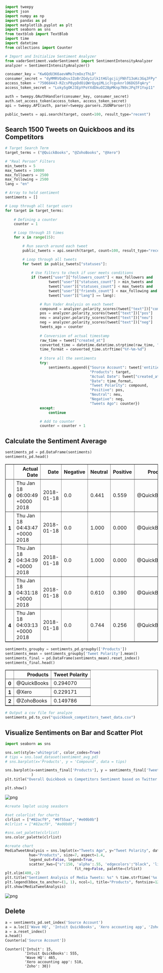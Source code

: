 

```python
import tweepy
import json
import numpy as np
import pandas as pd
import matplotlib.pyplot as plt
import seaborn as sns
from textblob import TextBlob
import time
import datetime
from collections import Counter

# Import and Initialize Sentiment Analyzer
from vaderSentiment.vaderSentiment import SentimentIntensityAnalyzer
analyzer = SentimentIntensityAnalyzer()

consumer_key = "Kw6QdU3K6aevWMo7cmOxzThLD"
consumer_secret = "dyMMRVQaDsvJZoBrZGdy1zlk1tHGlgcjijFNhT13oKc3GqJFPy"
access_token = "75068443-RZcsP8ypDdOiQWrQyqiMLic7cgvknrlO6DG5FqAry"
access_token_secret = "Loky5gOKJ3EpYPoYXdDkuOI2BpMKnp7N9cJPq7F1Yxp11"

auth = tweepy.OAuthHandler(consumer_key, consumer_secret)
auth.set_access_token(access_token, access_token_secret)
api = tweepy.API(auth, parser=tweepy.parsers.JSONParser())
```


```python
public_tweets = api.search(target, count=100, result_type="recent")
```

## Search 1500 Tweets on Quickboos and its Competitors


```python
# Target Search Term
target_terms = ("@QuickBooks", "@ZohoBooks", "@Xero")

# "Real Person" Filters
min_tweets = 5
max_tweets = 10000
max_followers = 2500
max_following = 2500
lang = "en"

# Array to hold sentiment
sentiments = []

# Loop through all target users
for target in target_terms:
    
    # Defining a counter
    counter = 1

    # Loop through 15 times
    for x in range(15):

        # Run search around each tweet
        public_tweets = api.search(target, count=100, result_type="recent")

        # Loop through all tweets
        for tweet in public_tweets["statuses"]:
            
            # Use filters to check if user meets conditions
            if (tweet["user"]["followers_count"] < max_followers and
                    tweet["user"]["statuses_count"] > min_tweets and
                    tweet["user"]["statuses_count"] < max_tweets and
                    tweet["user"]["friends_count"] < max_following and
                    tweet["user"]["lang"] == lang):

                # Run Vader Analysis on each tweet
                compound = analyzer.polarity_scores(tweet["text"])["compound"]
                pos = analyzer.polarity_scores(tweet["text"])["pos"]
                neu = analyzer.polarity_scores(tweet["text"])["neu"]
                neg = analyzer.polarity_scores(tweet["text"])["neg"]
                tweets_ago = counter
                
                # Conversion of actual timestamp
                raw_time = tweet["created_at"]
                converted_time = datetime.datetime.strptime(raw_time, "%a %b %d %H:%M:%S %z %Y")
                time_format = converted_time.strftime("%Y-%m-%d")
                
                # Store all the sentiments
                try:
                    sentiments.append({"Source Account": tweet['entities']['user_mentions'][0]['name'],
                                       "Products": target,
                                       "Actual Date": tweet["created_at"],
                                       "Date": time_format,
                                       "Tweet Polarity": compound,
                                       "Positive": pos,
                                       "Neutral": neu,
                                       "Negative": neg,
                                       "Tweets Ago": counter})
                except:
                    continue

                # Add to counter 
                counter = counter + 1
```

## Calculate the Sentiment Average


```python
sentiments_pd = pd.DataFrame(sentiments)
sentiments_pd.head()
```




<div>
<table border="1" class="dataframe">
  <thead>
    <tr style="text-align: right;">
      <th></th>
      <th>Actual Date</th>
      <th>Date</th>
      <th>Negative</th>
      <th>Neutral</th>
      <th>Positive</th>
      <th>Products</th>
      <th>Source Account</th>
      <th>Tweet Polarity</th>
      <th>Tweets Ago</th>
    </tr>
  </thead>
  <tbody>
    <tr>
      <th>0</th>
      <td>Thu Jan 18 06:00:49 +0000 2018</td>
      <td>2018-01-18</td>
      <td>0.0</td>
      <td>0.441</td>
      <td>0.559</td>
      <td>@QuickBooks</td>
      <td>Hubdoc</td>
      <td>0.5859</td>
      <td>1</td>
    </tr>
    <tr>
      <th>1</th>
      <td>Thu Jan 18 04:43:47 +0000 2018</td>
      <td>2018-01-18</td>
      <td>0.0</td>
      <td>1.000</td>
      <td>0.000</td>
      <td>@QuickBooks</td>
      <td>Arshaad Mohamed</td>
      <td>0.0000</td>
      <td>2</td>
    </tr>
    <tr>
      <th>2</th>
      <td>Thu Jan 18 04:34:39 +0000 2018</td>
      <td>2018-01-18</td>
      <td>0.0</td>
      <td>1.000</td>
      <td>0.000</td>
      <td>@QuickBooks</td>
      <td>Amjad</td>
      <td>0.0000</td>
      <td>3</td>
    </tr>
    <tr>
      <th>3</th>
      <td>Thu Jan 18 04:31:18 +0000 2018</td>
      <td>2018-01-18</td>
      <td>0.0</td>
      <td>0.610</td>
      <td>0.390</td>
      <td>@QuickBooks</td>
      <td>Arshaad Mohamed</td>
      <td>0.4926</td>
      <td>4</td>
    </tr>
    <tr>
      <th>4</th>
      <td>Thu Jan 18 04:03:13 +0000 2018</td>
      <td>2018-01-18</td>
      <td>0.0</td>
      <td>0.744</td>
      <td>0.256</td>
      <td>@QuickBooks</td>
      <td>Intuit QuickBooks</td>
      <td>0.6705</td>
      <td>5</td>
    </tr>
  </tbody>
</table>
</div>




```python
sentiments_groupby = sentiments_pd.groupby(['Products'])
sentiments_mean = sentiments_groupby['Tweet Polarity'].mean()
sentiments_final = pd.DataFrame(sentiments_mean).reset_index()
sentiments_final.head()
```




<div>
<table border="1" class="dataframe">
  <thead>
    <tr style="text-align: right;">
      <th></th>
      <th>Products</th>
      <th>Tweet Polarity</th>
    </tr>
  </thead>
  <tbody>
    <tr>
      <th>0</th>
      <td>@QuickBooks</td>
      <td>0.294070</td>
    </tr>
    <tr>
      <th>1</th>
      <td>@Xero</td>
      <td>0.229171</td>
    </tr>
    <tr>
      <th>2</th>
      <td>@ZohoBooks</td>
      <td>0.149786</td>
    </tr>
  </tbody>
</table>
</div>




```python
# Output a csv file for analyze
sentiments_pd.to_csv("quickbook_competitors_tweet_data.csv")
```

## Visualize Sentiments on Bar and Scatter Plot


```python
import seaborn as sns

sns.set(style='whitegrid', color_codes=True)
# tips = sns.load_dataset(sentiment_avg_pd)
# sns.barplot(x='Products', y = 'Compound', data = tips)

sns.barplot(x=sentiments_final['Products'], y = sentiments_final['Tweet Polarity'] , 
            )
plt.title("Overall Quickbook vs Competitors Sentiment based on Twitter (%s)" %datetime.date.today())

plt.show()
```


![png](ReadMe_files/ReadMe_9_0.png)



```python
#create lmplot using seasborn

#set colorlist for charts
clrlist = ["#82acf9", "#0f55aa", "#e00b0b"]
#clrlist = ["#82acf9", "#e00b0b"]

#sns.set_palette(clrlist)
sns.color_palette(clrlist)

#create chart
MediaTweetAnalysis = sns.lmplot(x="Tweets Ago", y="Tweet Polarity", data=sentiments_pd, 
           hue="Products", size=7, aspect=1.4,
           legend_out=False, legend=True, 
           scatter_kws={"s":150, 'alpha':.55, 'edgecolors':"black", 'linewidth':1}, 
                                fit_reg=False, palette=clrlist)
plt.xlim(400,-2)
plt.title("Sentiment Analysis of Media Tweets: %s" % time.strftime('%x'), fontsize=18)
plt.legend(bbox_to_anchor=(1, 1), ncol=1, title="Products", fontsize=12)
plt.show(MediaTweetAnalysis)
```


![png](ReadMe_files/ReadMe_10_0.png)


## Delete


```python
a = sentiments_pd.set_index('Source Account')
a = a.loc[['Wave HQ', 'Intuit QuickBooks', 'Xero accounting app', 'Zoho', 'Intuit']]
a = a.reset_index()
a.head()
Counter(a['Source Account'])
```




    Counter({'Intuit': 15,
             'Intuit QuickBooks': 555,
             'Wave HQ': 465,
             'Xero accounting app': 510,
             'Zoho': 30})


